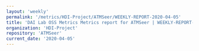 ```yaml
---
layout: 'weekly'
permalink: '/metrics/HDI-Project/ATMSeer/WEEKLY-REPORT-2020-04-05'
title: 'DAI Lab OSS Metrics Metrics report for ATMSeer | WEEKLY-REPORT-2020-04-05'
organization: 'HDI-Project'
repository: 'ATMSeer'
current_date: '2020-04-05'
---
```

